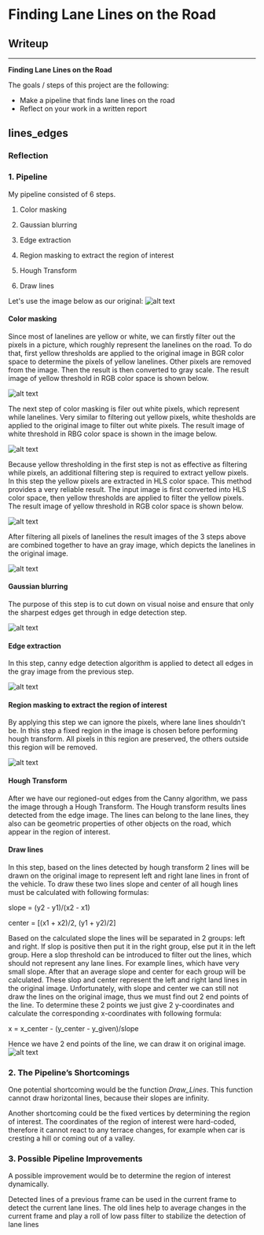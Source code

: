# **Finding Lane Lines on the Road** 

## Writeup

---

**Finding Lane Lines on the Road**

The goals / steps of this project are the following:
* Make a pipeline that finds lane lines on the road
* Reflect on your work in a written report


[//]: # (Image References)

[image1]: ./test_images/solidYellowCurve.jpg "solidYellowCurve"
[image2]: ./test_images/rgb_y.jpg "rgb_y"
[image3]: ./test_images/rgb_w.jpg "rgb_w"
[image4]: ./test_images/hls_y.jpg "hls_y"
[image5]: ./test_images/color_threshold.jpg "color_threshold"
[image6]: ./test_images/Gassian_Blur.jpg "Gassian_Blur"
[image7]: ./test_images/Canny_Edges.jpg "Canny_Edges"
[image8]: ./test_images/Region_Of_Interest.jpg "Region_Of_Interest"
[image9]: ./test_images/lines_edges.jpg "lines_edges"

lines_edges
---

### Reflection

### 1. Pipeline

My pipeline consisted of 6 steps. 

1. Color masking

2. Gaussian blurring 

3. Edge extraction

4. Region masking to extract the region of interest 

5. Hough Transform

6. Draw lines

Let's use the image below as our original:
![alt text][image1]

#### Color masking

Since most of lanelines are yellow or white, we can firstly filter out the pixels in a picture, which roughly represent the lanelines on the road.
To do that, first yellow thresholds are applied to the original image in BGR color space to determine the pixels of yellow lanelines. Other pixels are removed from the image.
Then the result is then converted to gray scale. The result image of yellow threshold in RGB color space is shown below.

![alt text][image2]

The next step of color masking is filer out white pixels, which represent while lanelines. Very similar to filtering out yellow pixels, white thesholds are applied to the original image
to filter out white pixels. The result image of white threshold in RBG color space is shown in the image below.

![alt text][image3]

Because yellow thresholding in the first step is not as effective as filtering while pixels, an additional filtering step is required to extract yellow pixels. In this step the yellow pixels are 
extracted in HLS color space. This method provides a very reliable result. The input image is first converted into HLS color space, then yellow thresholds are applied to filter the yellow pixels.
The result image of yellow threshold in RGB color space is shown below.

![alt text][image4]

After filtering all pixels of lanelines the result images of the 3 steps above are combined together to have an gray image, which depicts the lanelines in the original image.

![alt text][image5]

#### Gaussian blurring

The purpose of this step is to cut down on visual noise and ensure that only the sharpest edges get through in edge detection step.

![alt text][image6]

#### Edge extraction
In this step, canny edge detection algorithm is applied to detect all edges in the gray image from the previous step.

![alt text][image7]

#### Region masking to extract the region of interest
By applying this step we can ignore the pixels, where lane lines shouldn't be. In this step a fixed region in the image is chosen before performing hough transform. All pixels in
this region are preserved, the others outside this region will be removed.

![alt text][image8]

#### Hough Transform
After we have our regioned-out edges from the Canny algorithm, we pass the image through a Hough Transform. The Hough transform results lines detected from the edge image. The lines can
belong to the lane lines, they also can be geometric properties of other objects on the road, which appear in the region of interest.

#### Draw lines
In this step, based on the lines detected by hough transform 2 lines will be drawn on the original image to represent left and right lane lines in front of the vehicle. To draw these two lines 
slope and center of all hough lines must be calculated with following formulas:

slope = (y2 - y1)/(x2 - x1)

center = [(x1 + x2)/2, (y1 + y2)/2]

Based on the calculated slope the lines will be separated in 2 groups: left and right. If slop is positive then put it in the right group, else put it in the left group. Here a slop threshold can
be introduced to filter out the lines, which should not represent any lane lines. For example lines, which have very small slope. After that an average slope and center for each group will be 
calculated. These slop and center represent the left and right land lines in the original image. Unfortunately, with slope and center we can still not draw the lines on the original image, thus
we must find out 2 end points of the line. To determine these 2 points we just give 2 y-coordinates and calculate the corresponding x-coordinates with following formula:

x = x_center - (y_center - y_given)/slope

Hence we have 2 end points of the line, we can draw it on original image.
![alt text][image9]


### 2. The Pipeline’s Shortcomings

One potential shortcoming would be the function *Draw_Lines*. This function cannot draw horizontal lines, because their slopes are infinity.

Another shortcoming could be the fixed vertices by determining the region of interest. The coordinates of the region of interest were hard-coded, therefore it cannot react to any terrace changes, 
for example when car is cresting a hill or coming out of a valley.


### 3. Possible Pipeline Improvements

A possible improvement would be to determine the region of interest dynamically.

Detected lines of a previous frame can be used in the current frame to detect the current lane lines. The old lines help to average changes in the current frame and play a roll of low pass filter 
to stabilize the detection of lane lines

